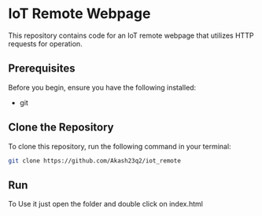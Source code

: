 # IoT Remote Webpage

This repository contains code for an IoT remote webpage that utilizes HTTP requests for operation.

## Prerequisites

Before you begin, ensure you have the following installed:
- git

## Clone the Repository

To clone this repository, run the following command in your terminal:

```bash
git clone https://github.com/Akash23q2/iot_remote 
```
## Run

To Use it just open the folder and double click on index.html

